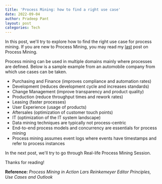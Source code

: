 ```yaml
---
title: 'Process Mining: how to find a right use case'
date: 2022-09-04
author: Pradeep Pant
layout: post
categories: Tech
---
```


In this post, we'll try to explore how to find the right use case for process mining. If you are new to Process Mining, you may read my [last](/tech/2022/08/27/process_mining_explained.html) post on Process Mining.

Process mining can be used in multiple domains mainly where processes are defined. Below is a sample example from an automobile company from which use cases can be taken.

* Purchasing and Finance (improves compliance and automation rates)
* Development (reduces development cycle and increases standards)
* Change Management (improve transparency and product quality)
* Production (reduce throughput times and rework rates)
* Leasing (faster processes)
* User Experience (usage of products)
* Aftersales (optimization of customer touch points)
* IT (optimization of the IT system landscape)
* Data mining techniques are typically not process-centric
* End-to-end process models and concurrency are essentials for process mining
* Process mining assumes event logs where events have timestamps and refer to process instances


In the next post, we'll try to go through Real-life Process Mining Session.

 
Thanks for reading!


**Reference:** *Process Mining in Action Lars Reinkemeyer Editor Principles, Use Cases and Outlook*